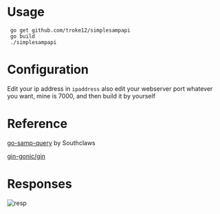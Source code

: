 # Usage
```
 go get github.com/troke12/simplesampapi
 go build
 ./simplesampapi
```

# Configuration

Edit your ip address in `ipaddress` also edit your webserver port whatever you want, mine is 7000, and then build it by yourself

# Reference

[go-samp-query](https://github.com/Southclaws/go-samp-query) by Southclaws

[gin-gonic/gin](https://github.com/gin-gonic/gin)

# Responses

![resp](https://cdn.discordapp.com/attachments/408950289962369025/726386740817821736/unknown.png)

